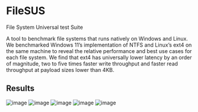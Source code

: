 # FileSUS
File System Universal test Suite

A tool to benchmark file systems that runs natively on Windows and Linux. We benchmarked Windows 11’s implementation of NTFS and Linux’s ext4 on the same machine to reveal the relative performance and best use cases for each file system. We find that ext4 has universally lower latency by an order of magnitude, two to five times faster write throughput and faster read throughput at payload sizes lower than 4KB.

## Results
![image](https://user-images.githubusercontent.com/16845012/145524013-cfe0005f-5bea-4bf8-ab6a-9fc361850481.png)
![image](https://user-images.githubusercontent.com/16845012/145524046-d76ea2a9-5b69-487c-ab7d-495df70f882d.png)
![image](https://user-images.githubusercontent.com/16845012/145524063-6175774a-1b4a-412e-b824-ccb6a86213a8.png)
![image](https://user-images.githubusercontent.com/16845012/145524090-d6160844-ccf6-4324-8e64-d5ea92dd0cc8.png)
![image](https://user-images.githubusercontent.com/16845012/145524129-c1ce4740-dc07-4afb-bd7c-f5c99f5d385e.png)
